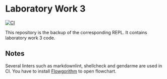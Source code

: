 # Laboratory Work 3

[![CI](https://github.com/alvinseville7cf/CSharp---Exercise---Other---Laboratory-Work-3/actions/workflows/ci.yml/badge.svg)](https://github.com/alvinseville7cf/CSharp---Exercise---Other---Laboratory-Work-3/actions/workflows/ci.yml)

This repository is the backup of the corresponding REPL. It contains laboratory work 3 code.

## Notes

Several linters such as markdownlint, shellcheck and gendarme are used in CI. You have to install [Flowgorithm](http://www.flowgorithm.org/index.htm) to open flowchart.
